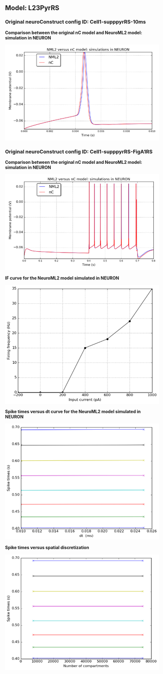  
         
## Model: L23PyrRS

### Original neuroConstruct config ID: Cell1-supppyrRS-10ms

**Comparison between the original nC model and NeuroML2 model: simulation in NEURON**

![Simulation](nC_vs_NML2_Cell1-supppyrRS-10ms.png)

### Original neuroConstruct config ID: Cell1-supppyrRS-FigA1RS

**Comparison between the original nC model and NeuroML2 model: simulation in NEURON**

![Simulation](nC_vs_NML2_Cell1-supppyrRS-FigA1RS.png)

**IF curve for the NeuroML2 model simulated in NEURON**

![Simulation](IF_L23PyrRS.png)

**Spike times versus dt curve for the NeuroML2 model simulated in NEURON**

![Simulation](Dt_L23PyrRS.png)

**Spike times versus spatial discretization**

![Simulation](Dx_L23PyrRS.png)